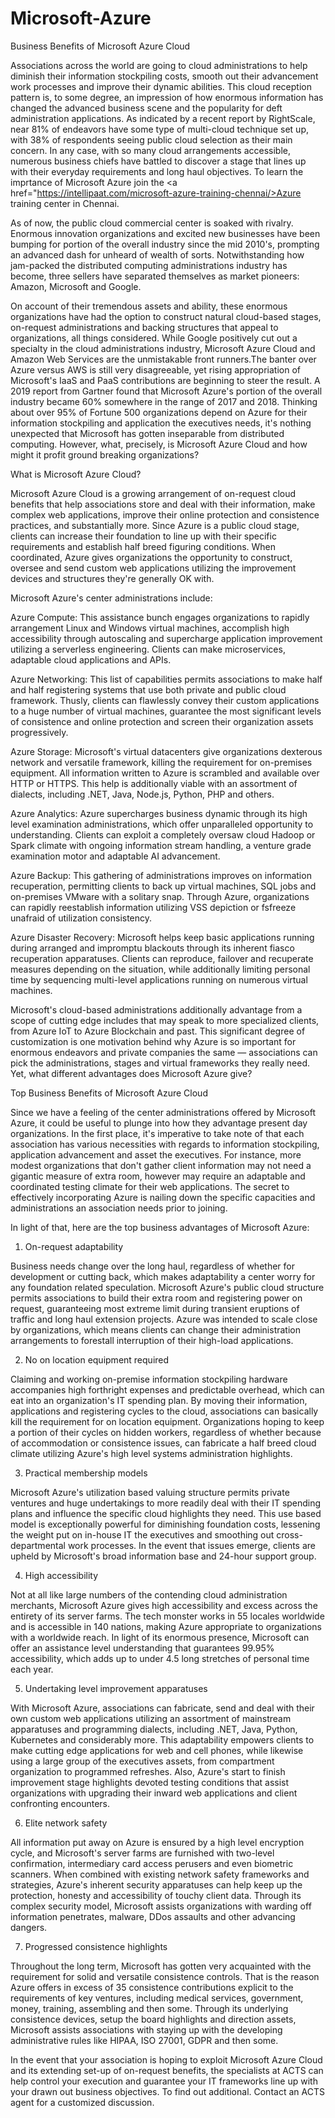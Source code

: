 # Microsoft-Azure
Business Benefits of Microsoft Azure Cloud

Associations across the world are going to cloud administrations to help diminish their information stockpiling costs, smooth out their advancement work processes and improve their dynamic abilities. This cloud reception pattern is, to some degree, an impression of how enormous information has changed the advanced business scene and the popularity for deft administration applications. As indicated by a recent report by RightScale, near 81% of endeavors have some type of multi-cloud technique set up, with 38% of respondents seeing public cloud selection as their main concern. In any case, with so many cloud arrangements accessible, numerous business chiefs have battled to discover a stage that lines up with their everyday requirements and long haul objectives. To learn the imprtance of Microsoft Azure join the <a href="https://intellipaat.com/microsoft-azure-training-chennai/>Azure training center in Chennai</a>. 

As of now, the public cloud commercial center is soaked with rivalry. Enormous innovation organizations and excited new businesses have been bumping for portion of the overall industry since the mid 2010's, prompting an advanced dash for unheard of wealth of sorts. Notwithstanding how jam-packed the distributed computing administrations industry has become, three sellers have separated themselves as market pioneers: Amazon, Microsoft and Google. 

On account of their tremendous assets and ability, these enormous organizations have had the option to construct natural cloud-based stages, on-request administrations and backing structures that appeal to organizations, all things considered. While Google positively cut out a specialty in the cloud administrations industry, Microsoft Azure Cloud and Amazon Web Services are the unmistakable front runners.The banter over Azure versus AWS is still very disagreeable, yet rising appropriation of Microsoft's IaaS and PaaS contributions are beginning to steer the result. A 2019 report from Gartner found that Microsoft Azure's portion of the overall industry became 60% somewhere in the range of 2017 and 2018. Thinking about over 95% of Fortune 500 organizations depend on Azure for their information stockpiling and application the executives needs, it's nothing unexpected that Microsoft has gotten inseparable from distributed computing. However, what, precisely, is Microsoft Azure Cloud and how might it profit ground breaking organizations? 

What is Microsoft Azure Cloud? 

Microsoft Azure Cloud is a growing arrangement of on-request cloud benefits that help associations store and deal with their information, make complex web applications, improve their online protection and consistence practices, and substantially more. Since Azure is a public cloud stage, clients can increase their foundation to line up with their specific requirements and establish half breed figuring conditions. When coordinated, Azure gives organizations the opportunity to construct, oversee and send custom web applications utilizing the improvement devices and structures they're generally OK with. 

Microsoft Azure's center administrations include: 

Azure Compute: This assistance bunch engages organizations to rapidly arrangement Linux and Windows virtual machines, accomplish high accessibility through autoscaling and supercharge application improvement utilizing a serverless engineering. Clients can make microservices, adaptable cloud applications and APIs. 

Azure Networking: This list of capabilities permits associations to make half and half registering systems that use both private and public cloud framework. Thusly, clients can flawlessly convey their custom applications to a huge number of virtual machines, guarantee the most significant levels of consistence and online protection and screen their organization assets progressively. 

Azure Storage: Microsoft's virtual datacenters give organizations dexterous network and versatile framework, killing the requirement for on-premises equipment. All information written to Azure is scrambled and available over HTTP or HTTPS. This help is additionally viable with an assortment of dialects, including .NET, Java, Node.js, Python, PHP and others. 

Azure Analytics: Azure supercharges business dynamic through its high level examination administrations, which offer unparalleled opportunity to understanding. Clients can exploit a completely oversaw cloud Hadoop or Spark climate with ongoing information stream handling, a venture grade examination motor and adaptable AI advancement. 

Azure Backup: This gathering of administrations improves on information recuperation, permitting clients to back up virtual machines, SQL jobs and on-premises VMware with a solitary snap. Through Azure, organizations can rapidly reestablish information utilizing VSS depiction or fsfreeze unafraid of utilization consistency. 

Azure Disaster Recovery: Microsoft helps keep basic applications running during arranged and impromptu blackouts through its inherent fiasco recuperation apparatuses. Clients can reproduce, failover and recuperate measures depending on the situation, while additionally limiting personal time by sequencing multi-level applications running on numerous virtual machines. 

Microsoft's cloud-based administrations additionally advantage from a scope of cutting edge includes that may speak to more specialized clients, from Azure IoT to Azure Blockchain and past. This significant degree of customization is one motivation behind why Azure is so important for enormous endeavors and private companies the same — associations can pick the administrations, stages and virtual frameworks they really need. Yet, what different advantages does Microsoft Azure give? 

Top Business Benefits of Microsoft Azure Cloud 

Since we have a feeling of the center administrations offered by Microsoft Azure, it could be useful to plunge into how they advantage present day organizations. In the first place, it's imperative to take note of that each association has various necessities with regards to information stockpiling, application advancement and asset the executives. For instance, more modest organizations that don't gather client information may not need a gigantic measure of extra room, however may require an adaptable and coordinated testing climate for their web applications. The secret to effectively incorporating Azure is nailing down the specific capacities and administrations an association needs prior to joining. 

In light of that, here are the top business advantages of Microsoft Azure: 

1. On-request adaptability 

Business needs change over the long haul, regardless of whether for development or cutting back, which makes adaptability a center worry for any foundation related speculation. Microsoft Azure's public cloud structure permits associations to build their extra room and registering power on request, guaranteeing most extreme limit during transient eruptions of traffic and long haul extension projects. Azure was intended to scale close by organizations, which means clients can change their administration arrangements to forestall interruption of their high-load applications. 

2. No on location equipment required 

Claiming and working on-premise information stockpiling hardware accompanies high forthright expenses and predictable overhead, which can eat into an organization's IT spending plan. By moving their information, applications and registering cycles to the cloud, associations can basically kill the requirement for on location equipment. Organizations hoping to keep a portion of their cycles on hidden workers, regardless of whether because of accommodation or consistence issues, can fabricate a half breed cloud climate utilizing Azure's high level systems administration highlights. 

3. Practical membership models 

Microsoft Azure's utilization based valuing structure permits private ventures and huge undertakings to more readily deal with their IT spending plans and influence the specific cloud highlights they need. This use based model is exceptionally powerful for diminishing foundation costs, lessening the weight put on in-house IT the executives and smoothing out cross-departmental work processes. In the event that issues emerge, clients are upheld by Microsoft's broad information base and 24-hour support group. 

4. High accessibility 

Not at all like large numbers of the contending cloud administration merchants, Microsoft Azure gives high accessibility and excess across the entirety of its server farms. The tech monster works in 55 locales worldwide and is accessible in 140 nations, making Azure appropriate to organizations with a worldwide reach. In light of its enormous presence, Microsoft can offer an assistance level understanding that guarantees 99.95% accessibility, which adds up to under 4.5 long stretches of personal time each year. 

5. Undertaking level improvement apparatuses 

With Microsoft Azure, associations can fabricate, send and deal with their own custom web applications utilizing an assortment of mainstream apparatuses and programming dialects, including .NET, Java, Python, Kubernetes and considerably more. This adaptability empowers clients to make cutting edge applications for web and cell phones, while likewise using a large group of the executives assets, from compartment organization to programmed refreshes. Also, Azure's start to finish improvement stage highlights devoted testing conditions that assist organizations with upgrading their inward web applications and client confronting encounters. 

6. Elite network safety 

All information put away on Azure is ensured by a high level encryption cycle, and Microsoft's server farms are furnished with two-level confirmation, intermediary card access perusers and even biometric scanners. When combined with existing network safety frameworks and strategies, Azure's inherent security apparatuses can help keep up the protection, honesty and accessibility of touchy client data. Through its complex security model, Microsoft assists organizations with warding off information penetrates, malware, DDos assaults and other advancing dangers. 

7. Progressed consistence highlights 

Throughout the long term, Microsoft has gotten very acquainted with the requirement for solid and versatile consistence controls. That is the reason Azure offers in excess of 35 consistence contributions explicit to the requirements of key ventures, including medical services, government, money, training, assembling and then some. Through its underlying consistence devices, setup the board highlights and direction assets, Microsoft assists associations with staying up with the developing administrative rules like HIPAA, ISO 27001, GDPR and then some. 

In the event that your association is hoping to exploit Microsoft Azure Cloud and its extending set-up of on-request benefits, the specialists at ACTS can help control your execution and guarantee your IT frameworks line up with your drawn out business objectives. To find out additional. Contact an ACTS agent for a customized discussion.
